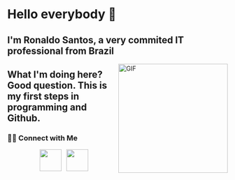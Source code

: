 <h1> Hello everybody 👋 </h1>
<h2> I'm Ronaldo Santos, a very commited IT professional from Brazil</h2>
<img align="right" alt="GIF" src="https://static.wixstatic.com/media/b7038a_de2812c0882f402792eb66ac2d473a42~mv2.png/v1/fill/w_157,h_70,al_c,q_85,usm_0.66_1.00_0.01,enc_auto/b7038a_de2812c0882f402792eb66ac2d473a42~mv2.png)](https://static.wixstatic.com/media/b7038a_de2812c0882f402792eb66ac2d473a42~mv2.png/v1/fill/w_157,h_70,al_c,q_85,usm_0.66_1.00_0.01,enc_auto/b7038a_de2812c0882f402792eb66ac2d473a42~mv2.png)https://static.wixstatic.com/media/b7038a_de2812c0882f402792eb66ac2d473a42~mv2.png/v1/fill/w_157,h_70,al_c,q_85,usm_0.66_1.00_0.01,enc_auto/b7038a_de2812c0882f402792eb66ac2d473a42~mv2.png" width="250"/>
<h2> What I'm doing here? Good question. This is my first steps in programming and Github. </h2>



<h3> 🤝🏻 Connect with Me </h3>

<p align="center">
&nbsp; <a href="https://www.linkedin.com/in/tecnologiasantos/" target="_blank" rel="noopener noreferrer"><img src="https://img.icons8.com/plasticine/100/000000/linkedin.png" width="50" /></a>
&nbsp; <a href="mailto:ronaldo@tecnologiasantos.com.br" target="_blank" rel="noopener noreferrer"><img src="https://img.icons8.com/plasticine/100/000000/gmail.png"  width="50" /></a>
</p>
